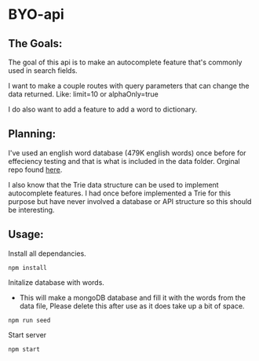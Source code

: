 # BYO-api

## The Goals:

The goal of this api is to make an autocomplete feature that's commonly used in search fields.

I want to make a couple routes with query parameters that can change the data returned. Like: limit=10 or alphaOnly=true

I do also want to add a feature to add a word to dictionary.

## Planning:

I've used an english word database (479K english words) once before for effeciency testing and that is what is included in the data folder.
Orginal repo found [here](https://github.com/dwyl/english-words).

I also know that the Trie data structure can be used to implement autocomplete features. I had once before implemented a Trie for this purpose but have never involved a database or API structure so this should be interesting.

## Usage:

Install all dependancies.
```
npm install
```

Initalize database with words.
- This will make a mongoDB database and fill it with the words from the data file, Please delete this after use as it does take up a bit of space.
```
npm run seed
```

Start server
```
npm start
```
